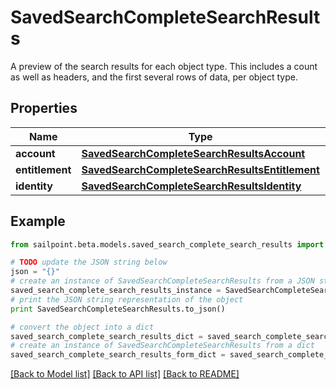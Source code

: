 # SavedSearchCompleteSearchResults

A preview of the search results for each object type. This includes a count as well as headers, and the first several rows of data, per object type.

## Properties

Name | Type | Description | Notes
------------ | ------------- | ------------- | -------------
**account** | [**SavedSearchCompleteSearchResultsAccount**](SavedSearchCompleteSearchResultsAccount.md) |  | [optional] 
**entitlement** | [**SavedSearchCompleteSearchResultsEntitlement**](SavedSearchCompleteSearchResultsEntitlement.md) |  | [optional] 
**identity** | [**SavedSearchCompleteSearchResultsIdentity**](SavedSearchCompleteSearchResultsIdentity.md) |  | [optional] 

## Example

```python
from sailpoint.beta.models.saved_search_complete_search_results import SavedSearchCompleteSearchResults

# TODO update the JSON string below
json = "{}"
# create an instance of SavedSearchCompleteSearchResults from a JSON string
saved_search_complete_search_results_instance = SavedSearchCompleteSearchResults.from_json(json)
# print the JSON string representation of the object
print SavedSearchCompleteSearchResults.to_json()

# convert the object into a dict
saved_search_complete_search_results_dict = saved_search_complete_search_results_instance.to_dict()
# create an instance of SavedSearchCompleteSearchResults from a dict
saved_search_complete_search_results_form_dict = saved_search_complete_search_results.from_dict(saved_search_complete_search_results_dict)
```
[[Back to Model list]](../README.md#documentation-for-models) [[Back to API list]](../README.md#documentation-for-api-endpoints) [[Back to README]](../README.md)


